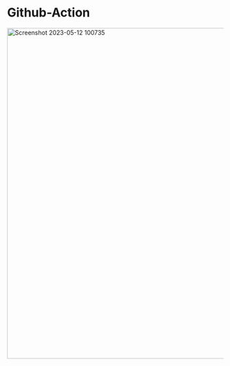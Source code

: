 # Github-Action
<img width="769" alt="Screenshot 2023-05-12 100735" src="https://github.com/skpatel-bmj/Github-Action/assets/125953981/716798b4-4710-47db-bf96-cd631a9baf31">
